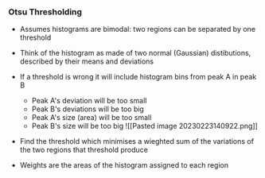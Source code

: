 
### Otsu Thresholding 

- Assumes histograms are bimodal: two regions can be separated by one threshold 
- Think of the histogram as made of two normal (Gaussian) distibutions, described by their means and deviations 
- If a threshold is wrong it will include histogram bins from peak A in peak B
	- Peak A's deviation will be too small
	- Peak B's deviations will be too big 
	- Peak A's size (area) will be too small
	- Peak B's size will be too big 
![[Pasted image 20230223140922.png]]

- Find the threshold which minimises a wieghted sum of the variations of the two regions that threshold produce
- Weights are the areas of the histogram assigned to each region